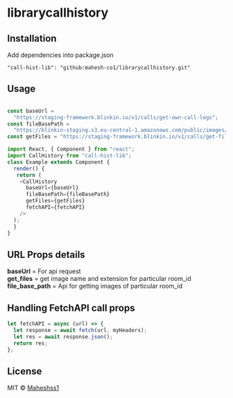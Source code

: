 # librarycallhistory

## Installation

Add dependencies into package.json

```INSTALLATION
"call-hist-lib": "github:mahesh-co1/librarycallhistory.git"
```


## Usage

```js

const baseUrl =
  "https://staging-framework.blinkin.io/v1/calls/get-own-call-logs";
const fileBasePath =
  "https://blinkin-staging.s3.eu-central-1.amazonaws.com/public/images/chat_images/";
const getFiles = "https://staging-framework.blinkin.io/v1/calls/get-files/";

import React, { Component } from "react";
import CallHistory from "call-hist-lib";
class Example extends Component {
  render() {
   return (
    <CallHistory
      baseUrl={baseUrl}
      fileBasePath={fileBasePath}
      getFiles={getFiles}
      fetchAPI={fetchAPI}
    />
  );
  }
}
```
## URL Props details

**baseUrl** = For api request  
**get_files** = get image name and extension for particular room_id  
**file_base_path** = Api for getting images of particular room_id  

## Handling FetchAPI call props
```js
let fetchAPI = async (url) => {
  let response = await fetch(url, myHeaders);
  let res = await response.json();
  return res;
};
```

## License

MIT © [Maheshss1](https://github.com/Maheshss1)
